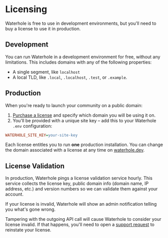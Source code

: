 # Licensing
Waterhole is free to use in development environments, but you'll need to buy a license to use it in production.

## Development
You can run Waterhole in a development environment for free, without any limitations. This includes domains with any of the following properties:

- A single segment, like `localhost`
- A local TLD, like `.local`, `.localhost`, `.test`, or `.example`.

## Production
When you're ready to launch your community on a public domain:

1. [Purchase a license](https://waterhole.dev/pricing) and specify which domain you will be using it on.
2. You'll be provided with a unique site key – add this to your Waterhole `.env` configuration:

```ini
WATERHOLE_SITE_KEY=your-site-key
```

Each license entitles you to run **one** production installation. You can change the domain associated with a license at any time on [waterhole.dev](https://waterhole.dev).

## License Validation
In production, Waterhole pings a license validation service hourly. This service collects the license key, public domain info (domain name, IP address, etc.) and version numbers so we can validate them against your account.

If your license is invalid, Waterhole will show an admin notification telling you what's gone wrong.

Tampering with the outgoing API call will cause Waterhole to consider your license invalid. If that happens, you'll need to open a [support request](https://waterhole.dev/support) to reinstate your license.